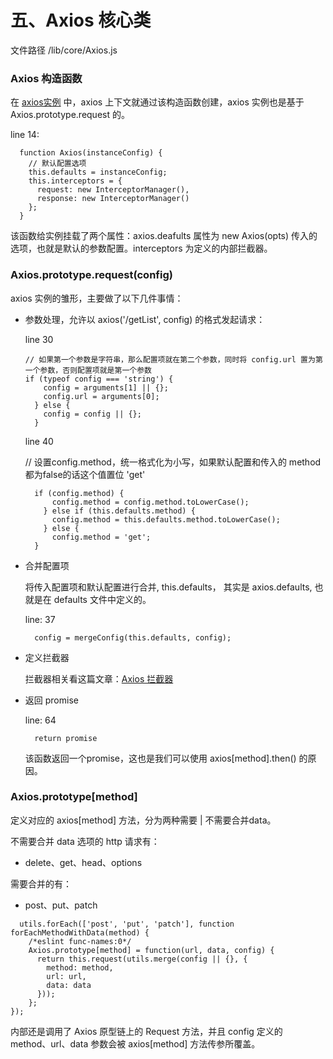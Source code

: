 # 五、Axios 核心类

文件路径 /lib/core/Axios.js

### Axios 构造函数

在 <a href="./constructor.html">axios实例</a> 中，axios 上下文就通过该构造函数创建，axios 实例也是基于 Axios.prototype.request 的。

line 14:
```
  function Axios(instanceConfig) {
    // 默认配置选项
    this.defaults = instanceConfig;
    this.interceptors = {
      request: new InterceptorManager(),
      response: new InterceptorManager()
    };
  }
```
该函数给实例挂载了两个属性：axios.deafults 属性为 new Axios(opts) 传入的选项，也就是默认的参数配置。interceptors 为定义的内部拦截器。

### Axios.prototype.request(config)

axios 实例的雏形，主要做了以下几件事情：

* 参数处理，允许以 axios('/getList', config) 的格式发起请求：

  line 30
  ```
  // 如果第一个参数是字符串，那么配置项就在第二个参数，同时将 config.url 置为第一个参数，否则配置项就是第一个参数
  if (typeof config === 'string') {
      config = arguments[1] || {};
      config.url = arguments[0];
    } else {
      config = config || {};
    } 
  ```
  line 40
  
  // 设置config.method，统一格式化为小写，如果默认配置和传入的 method 都为false的话这个值置位 'get'

  ```
    if (config.method) {
        config.method = config.method.toLowerCase();
      } else if (this.defaults.method) {
        config.method = this.defaults.method.toLowerCase();
      } else {
        config.method = 'get';
    }
  ```

* 合并配置项
  
  将传入配置项和默认配置进行合并, this.defaults， 其实是 axios.defaults, 也就是在 defaults 文件中定义的。
  
  line: 37
  ```
    config = mergeConfig(this.defaults, config);
  ```

* 定义拦截器

  拦截器相关看这篇文章：<a href="Interceptors.html">Axios 拦截器</a>

* 返回 promise

  line: 64
  ```
    return promise
  ```
  该函数返回一个promise，这也是我们可以使用 axios[method].then() 的原因。

### Axios.prototype[method]

定义对应的 axios[method] 方法，分为两种需要 | 不需要合并data。

不需要合并 data 选项的 http 请求有：
  * delete、get、head、options

需要合并的有：
  *  post、put、patch

```
  utils.forEach(['post', 'put', 'patch'], function forEachMethodWithData(method) {
    /*eslint func-names:0*/
    Axios.prototype[method] = function(url, data, config) {
      return this.request(utils.merge(config || {}, {
        method: method,
        url: url,
        data: data
      }));
    };
});
```
内部还是调用了 Axios 原型链上的 Request 方法，并且 config 定义的 method、url、data 参数会被 axios[method] 方法传参所覆盖。